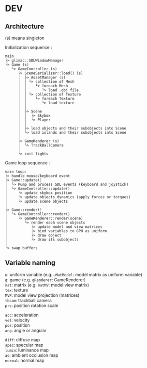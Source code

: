 # DEV

## Architecture

(s) means singleton

Initialization sequence :

```
main
├> glimac::SDLWindowManager
└> Game (s)
   └> GameController (s)
      ├> SceneSerializer::load() (s)
      │  ├> AssetManager (s)
      │  │ └> collection of Mesh
      │  │    └> foreach Mesh
      │  │       └> load .obj file
      │  │ └> collection of Texture
      │  │    └> foreach Texture
      │  │       └> load texture
      │  │
      │  ├> Scene
      │  │  ├> Skybox
      │  │  └> Player
      │  │
      │  ├> load objects and their subobjects into Scene
      │  └> load islands and their subobjects into Scene
      │
      ├> GameRenderer (s)
      │  └> TrackBallCamera
      │
      └> init lights
```

Game loop sequence :
```
main loop:
├> handle mouse/keyboard event
├> Game::update()
│  └> Pump and process SDL events (keyboard and joystick)
│  └> GameController::update()
│     └> update skybox position
│     └> update objects dynamics (apply forces or torques)
│     └> update scene objects
│
├> Game::render()
│  └> GameController::render()
│     └> GameRenderer::render(scene)
│        └> render each scene objects
│           ├> update model and view matrices
│           ├> bind variables to GPU as uniform
│           ├> draw object
│           └> draw its subobjects
│
└> swap buffers
```


## Variable naming

`u`: uniform variable (e.g. `uMatModel`: model matrix as uniform variable) \
`g`: game (e.g. `gRenderer`: GameRenderer) \
`mat`: matrix (e.g. `matMV`: model view matrix) \
`tex`: texture \
`MVP`: model view projection (matrices) \
`tbcam`: trackball camera \
`prs`: position rotation scale

`acc`: acceleration \
`vel`: velocity \
`pos`: position \
`ang`: angle or angular


`diff`: diffuse map \
`spec`: specular map \
`lumin`: luminance map \
`ao`: ambient occlusion map \
`normal`: normal map